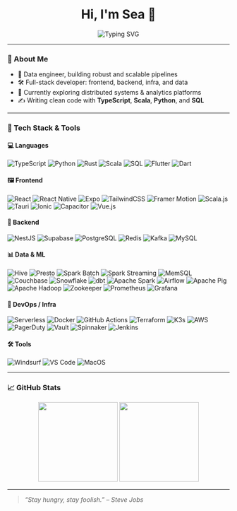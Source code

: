 <h1 align="center">Hi, I'm Sea 👋</h1>

<p align="center">
  <img src="https://readme-typing-svg.demolab.com?font=Fira+Code&size=22&pause=1000&center=true&vCenter=true&width=440&lines=Full-stack+Developer;Data+Pipeline+Engineer;Lifelong+Learner+%F0%9F%8E%93" alt="Typing SVG" />
</p>

---

### 🌟 About Me

- 🧠 Data engineer, building robust and scalable pipelines
- 🛠 Full-stack developer: frontend, backend, infra, and data
- 🔭 Currently exploring distributed systems & analytics platforms
- ✍️ Writing clean code with **TypeScript**, **Scala**, **Python**, and **SQL**

---

### 🧰 Tech Stack & Tools

#### 💻 Languages  
![TypeScript](https://img.shields.io/badge/TypeScript-3178C6?style=flat&logo=typescript&logoColor=white)
![Python](https://img.shields.io/badge/Python-3776AB?style=flat&logo=python&logoColor=white)
![Rust](https://img.shields.io/badge/Rust-000000?style=flat&logo=rust&logoColor=white)
![Scala](https://img.shields.io/badge/Scala-DC322F?style=flat&logo=scala&logoColor=white)
![SQL](https://img.shields.io/badge/SQL-003B57?style=flat&logo=postgresql&logoColor=white)
![Flutter](https://img.shields.io/badge/Flutter-02569B?style=flat&logo=flutter&logoColor=white)
![Dart](https://img.shields.io/badge/Dart-0175C2?style=flat&logo=dart&logoColor=white)


#### 🖼 Frontend  
![React](https://img.shields.io/badge/React-20232a?style=flat&logo=react&logoColor=61dafb)
![React Native](https://img.shields.io/badge/React_Native-20232a?style=flat&logo=react&logoColor=61dafb)
![Expo](https://img.shields.io/badge/Expo-000020?style=flat&logo=expo&logoColor=white)
![TailwindCSS](https://img.shields.io/badge/Tailwind_CSS-06B6D4?style=flat&logo=tailwind-css&logoColor=white)
![Framer Motion](https://img.shields.io/badge/Framer_Motion-EF0070?style=flat&logo=framer&logoColor=white)
![Scala.js](https://img.shields.io/badge/Scala.js-74C0FC?style=flat&logo=scala&logoColor=white)
![Tauri](https://img.shields.io/badge/Tauri-000000?style=flat&logo=tauri&logoColor=white)
![Ionic](https://img.shields.io/badge/Ionic-3880FF?style=flat&logo=ionic&logoColor=white)
![Capacitor](https://img.shields.io/badge/Capacitor-2C1E6A?style=flat&logo=capacitor&logoColor=white)
![Vue.js](https://img.shields.io/badge/Vue.js-4FC08D?style=flat&logo=vue.js&logoColor=white)


#### 🔧 Backend  
![NestJS](https://img.shields.io/badge/NestJS-E0234E?style=flat&logo=nestjs&logoColor=white)
![Supabase](https://img.shields.io/badge/Supabase-3ECF8E?style=flat&logo=supabase&logoColor=white)
![PostgreSQL](https://img.shields.io/badge/PostgreSQL-4169E1?style=flat&logo=postgresql&logoColor=white)
![Redis](https://img.shields.io/badge/Redis-DC382D?style=flat&logo=redis&logoColor=white)
![Kafka](https://img.shields.io/badge/Apache_Kafka-231F20?style=flat&logo=apache-kafka&logoColor=white)
![MySQL](https://img.shields.io/badge/MySQL-4479A1?style=flat&logo=mysql&logoColor=white)

#### 📊 Data & ML  
![Hive](https://img.shields.io/badge/Apache_Hive-FDEE21?style=flat&logo=apache&logoColor=black)
![Presto](https://img.shields.io/badge/Presto-336791?style=flat&logo=presto&logoColor=white)
![Spark Batch](https://img.shields.io/badge/Spark_Batch-E25A1C?style=flat&logo=apachespark&logoColor=white)
![Spark Streaming](https://img.shields.io/badge/Spark_Streaming-F58426?style=flat&logo=apachespark&logoColor=white)
![MemSQL](https://img.shields.io/badge/MemSQL-0052CC?style=flat&logo=singlestore&logoColor=white)
![Couchbase](https://img.shields.io/badge/Couchbase-DC2626?style=flat&logo=couchbase&logoColor=white)
![Snowflake](https://img.shields.io/badge/Snowflake-56B9EB?style=flat&logo=snowflake&logoColor=white)
![dbt](https://img.shields.io/badge/dbt-FF694B?style=flat&logo=dbt&logoColor=white)
![Apache Spark](https://img.shields.io/badge/Apache_Spark-E25A1C?style=flat&logo=apachespark&logoColor=white)
![Airflow](https://img.shields.io/badge/Apache_Airflow-017CEE?style=flat&logo=apache-airflow&logoColor=white)
![Apache Pig](https://img.shields.io/badge/Apache_Pig-FD7E14?style=flat&logo=apache&logoColor=white)
![Apache Hadoop](https://img.shields.io/badge/Hadoop-66CCFF?style=flat&logo=apachehadoop&logoColor=black)
![Zookeeper](https://img.shields.io/badge/ZooKeeper-FF9900?style=flat&logo=apache&logoColor=white)
![Prometheus](https://img.shields.io/badge/Prometheus-E6522C?style=flat&logo=prometheus&logoColor=white)
![Grafana](https://img.shields.io/badge/Grafana-F46800?style=flat&logo=grafana&logoColor=white)

#### 🐳 DevOps / Infra  
![Serverless](https://img.shields.io/badge/Serverless-FD5750?style=flat&logo=serverless&logoColor=white)
![Docker](https://img.shields.io/badge/Docker-2496ED?style=flat&logo=docker&logoColor=white)
![GitHub Actions](https://img.shields.io/badge/GitHub_Actions-2088FF?style=flat&logo=github-actions&logoColor=white)
![Terraform](https://img.shields.io/badge/Terraform-623CE4?style=flat&logo=terraform&logoColor=white)
![K3s](https://img.shields.io/badge/K3s-000000?style=flat&logo=kubernetes&logoColor=white)
![AWS](https://img.shields.io/badge/AWS-232F3E?style=flat&logo=amazonaws&logoColor=white)
![PagerDuty](https://img.shields.io/badge/PagerDuty-33CC66?style=flat&logo=pagerduty&logoColor=white)
![Vault](https://img.shields.io/badge/Vault-000000?style=flat&logo=hashicorp&logoColor=white)
![Spinnaker](https://img.shields.io/badge/Spinnaker-F96261?style=flat&logo=spinnaker&logoColor=white)
![Jenkins](https://img.shields.io/badge/Jenkins-D24939?style=flat&logo=jenkins&logoColor=white)

#### 🛠 Tools  
![Windsurf](https://img.shields.io/badge/Windsurf-4B5563?style=flat&logo=none&logoColor=white)
![VS Code](https://img.shields.io/badge/VSCode-007ACC?style=flat&logo=visual-studio-code&logoColor=white)
![MacOS](https://img.shields.io/badge/MacOS-000000?style=flat&logo=apple&logoColor=white)

---

### 📈 GitHub Stats

<p align="center">
  <img src="https://github-readme-stats.vercel.app/api?username=cyz1901&show_icons=true&theme=tokyonight&hide=issues" height="180" />
  <img src="https://github-readme-stats.vercel.app/api/top-langs/?username=cyz1901&layout=compact&theme=tokyonight" height="180" />
</p>

---

> *“Stay hungry, stay foolish.” – Steve Jobs*

